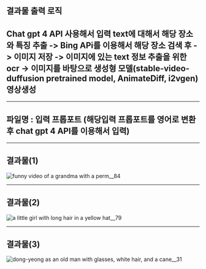 

## 결과물 출력 로직


## Chat gpt 4 API 사용해서 입력 text에 대해서 해당 장소와 특징 추출 -> Bing APi를 이용해서 해당 장소 검색 후 -> 이미지 저장 -> 이미지에 있는 text 정보 추출을 위한 ocr -> 이미지를 바탕으로 생성형 모델(stable-video-duffusion pretrained model, AnimateDiff, i2vgen)영상생성


----------------

## 파일명 : 입력 프롭포트 (해당입력 프롭포트를 영어로 변환 후 chat gpt 4 API를 이용해서 입력)



--------------------------

## 결과물(1)


![funny video of a grandma with a perm__84](https://github.com/user-attachments/assets/7cad3067-b9ab-4b18-a282-0e7511d7ee1c)


--------------------------

## 결과물(2)

![a little girl with long hair in a yellow hat__79](https://github.com/user-attachments/assets/77049415-f61d-4717-8eec-93560e4df57f)


--------------------------

## 결과물(3)
![dong-yeong as an old man with glasses, white hair, and a cane__31](https://github.com/user-attachments/assets/fd813c1a-3bf6-4777-a6ae-a4174fb754b0)

